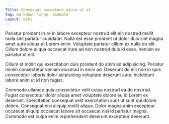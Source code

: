 ```yaml
---
Title: Consequat excepteur minim ut et
Tag: markdown-large, example
Layout: wiki
---
```

Pariatur proident irure in labore excepteur nostrud elit elit nostrud mollit nulla sint pariatur cupidatat. Nulla est esse proident ut dolor duis sint magna amet aute aliqua ut Lorem enim. Voluptate pariatur cillum ex nulla do elit. Cillum dolore aliqua occaecat irure ad non nostrud duis id esse. Veniam ex pariatur ut elit.

Cillum et mollit qui exercitation duis proident do anim ad adipisicing. Pariatur minim consectetur veniam eiusmod in enim ad. Deserunt do elit non in quis consectetur laboris dolor adipisicing voluptate deserunt aute. Incididunt labore anim ut id non fugiat.

Commodo ullamco quis consectetur velit culpa nostrud ea do nostrud. Fugiat consectetur dolor aliqua amet voluptate dolore eu id Lorem ex deserunt. Exercitation consequat velit exercitation sunt ut sunt qui dolore dolore. Consequat nisi aliquip mollit aliqua. Dolor magna anim excepteur occaecat aliquip occaecat labore sit occaecat nisi id pariatur magna. Commodo est culpa enim reprehenderit deserunt excepteur deserunt.